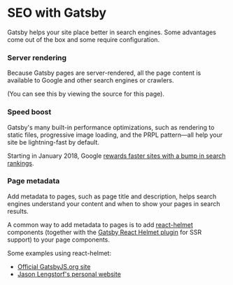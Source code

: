 # SEO with Gatsby

Gatsby helps your site place better in search engines. Some advantages come out of the box and some require configuration.

### Server rendering

Because Gatsby pages are server-rendered, all the page content is available to Google and other search engines or crawlers.

(You can see this by viewing the source for this page).

### Speed boost

Gatsby's many built-in performance optimizations, such as rendering to static files, progressive image loading, and the PRPL pattern—all help your site be lightning-fast by default.

Starting in January 2018, Google [rewards faster sites with a bump in search rankings](https://searchengineland.com/google-speed-update-page-speed-will-become-ranking-factor-mobile-search-289904).

### Page metadata

Add metadata to pages, such as page title and description, helps search engines understand your content and when to show your pages in search results.

A common way to add metadata to pages is to add [react-helmet](https://github.com/nfl/react-helmet) components (together with the [Gatsby React Helmet plugin](/packages/gatsby-plugin-react-helmet) for SSR support) to your page components.

Some examples using react-helmet:

* [Official GatsbyJS.org site](https://github.com/gatsbyjs/gatsby/blob/master/www/src/layouts/index.js)
* [Jason Lengstorf's personal website](https://github.com/jlengstorf/lengstorf.com/blob/master/src/components/SEO.js)